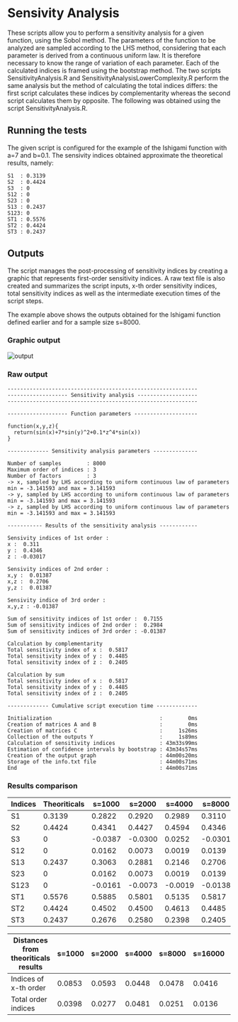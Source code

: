 # Sensivity Analysis

These scripts allow you to perform a sensitivity analysis for a given function, using the Sobol method. The parameters of the function to be analyzed are sampled according to the LHS method, considering that each parameter is derived from a continuous uniform law. It is therefore necessary to know the range of variation of each parameter. Each of the calculated indices is framed using the bootstrap method.
The two scripts SensitivityAnalysis.R and SensitivityAnalysisLowerComplexity.R perform the same analysis but the method of calculating the total indices differs: the first script calculates these indices by complementarity whereas the second script calculates them by opposite.
The following was obtained using the script SensitivityAnalysis.R.

## Running the tests

The given script is configured for the example of the Ishigami function with a=7 and b=0.1.
The sensivity indices obtained approximate the theoretical results, namely:
```
S1  : 0.3139
S2  : 0.4424
S3  : 0
S12 : 0
S23 : 0
S13 : 0.2437
S123: 0
ST1 : 0.5576
ST2 : 0.4424
ST3 : 0.2437
```

## Outputs

The script manages the post-processing of sensitivity indices by creating a graphic that represents first-order sensitivity indices.
A raw text file is also created and summarizes the script inputs, x-th order sensitivity indices, total sensitivity indices as well as the intermediate execution times of the script steps.

The example above shows the outputs obtained for the Ishigami function defined earlier and for a sample size s=8000.

### Graphic output

![output](https://user-images.githubusercontent.com/44723660/47966239-7f25f680-e050-11e8-98c5-e341eb33f8fa.jpg)

### Raw output

```
------------------------------------------------------------
------------------- Sensitivity analysis -------------------
------------------------------------------------------------

------------------- Function parameters --------------------

function(x,y,z){
  return(sin(x)+7*sin(y)^2+0.1*z^4*sin(x))
}

------------- Sensitivity analysis parameters --------------

Number of samples        : 8000 
Maximum order of indices : 3 
Number of factors        : 3 
-> x, sampled by LHS according to uniform continuous law of parameters min = -3.141593 and max = 3.141593
-> y, sampled by LHS according to uniform continuous law of parameters min = -3.141593 and max = 3.141593
-> z, sampled by LHS according to uniform continuous law of parameters min = -3.141593 and max = 3.141593

----------- Results of the sensitivity analysis ------------

Sensivity indices of 1st order :
x :  0.311
y :  0.4346
z : -0.03017

Sensivity indices of 2nd order :
x,y :  0.01387
x,z :  0.2706
y,z :  0.01387

Sensivity indice of 3rd order :
x,y,z : -0.01387

Sum of sensitivity indices of 1st order :  0.7155
Sum of sensitivity indices of 2nd order :  0.2984
Sum of sensitivity indices of 3rd order : -0.01387

Calculation by complementarity
Total sensitivity index of x :  0.5817
Total sensitivity index of y :  0.4485
Total sensitivity index of z :  0.2405

Calculation by sum
Total sensitivity index of x :  0.5817
Total sensitivity index of y :  0.4485
Total sensitivity index of z :  0.2405

------------- Cumulative script execution time -------------

Initialization                                  :        0ms
Creation of matrices A and B                    :        0ms
Creation of matrices C                          :     1s26ms
Collection of the outputs Y                     :     1s89ms
Calculation of sensitivity indices              : 43m33s99ms
Estimation of confidence intervals by bootstrap : 43m34s57ms
Creation of the output graph                    : 44m00s20ms
Storage of the info.txt file                    : 44m00s71ms
End                                             : 44m00s71ms
```

### Results comparison 

Indices | Theoriticals | s=1000 | s=2000 | s=4000 | s=8000 | s=16000 | s=32000
------- | ------------ | ------ | ------ | ------ | ------ | ------- | -------
S1 | 0.3139 | 0.2822 | 0.2920 | 0.2989 | 0.3110 | 0.3129 | 0.3111
S2 | 0.4424 | 0.4341 | 0.4427 | 0.4594 | 0.4346 | 0.4568 | 0.4397
S3 | 0 | -0.0387 | -0.0300 | 0.0252 | -0.0301 | 0.0161 | -0.0038
S12 | 0 | 0.0162 | 0.0073 | 0.0019 | 0.0139 | -0.0191 | 0.0074
S13 | 0.2437 | 0.3063 | 0.2881 | 0.2146 | 0.2706 | 0.2333 | 0.2457
S23 | 0 | 0.0162 | 0.0073 | 0.0019 | 0.0139 | -0.0191 | 0.0074
S123| 0 | -0.0161 | -0.0073 | -0.0019 | -0.0138 | 0.0192 | -0.0075
ST1 | 0.5576 | 0.5885 | 0.5801 | 0.5135 | 0.5817 | 0.5463 | 0.5567
ST2 | 0.4424 | 0.4502 | 0.4500 | 0.4613 | 0.4485 | 0.4376 | 0.4472
ST3 | 0.2437 | 0.2676 | 0.2580 | 0.2398 | 0.2405 | 0.2495 | 0.2418

Distances from theoriticals results | s=1000 | s=2000 | s=4000 | s=8000 | s=16000 | s=32000
----------------------------------- | ------ | ------ | ------ | ------ | ------- | -------
Indices of x-th order | 0.0853 | 0.0593 | 0.0448 | 0.0478 | 0.0416 | 0.0141
Total order indices | 0.0398 | 0.0277 | 0.0481 | 0.0251 | 0.0136 | 0.0052
